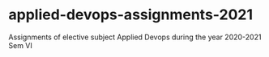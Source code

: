 # applied-devops-assignments-2021
Assignments of elective subject Applied Devops during the year 2020-2021 Sem VI
